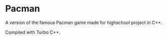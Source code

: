 # Pacman
A version of the famous Pacman game made for highschool project in C++.

Compiled with Turbo C++.
